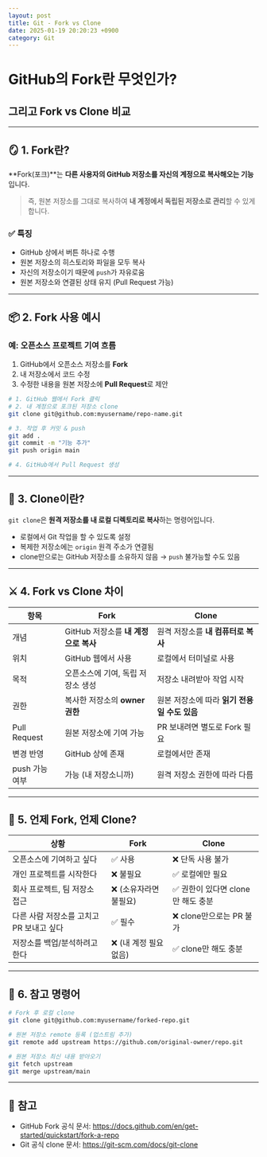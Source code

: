 ```yaml
---
layout: post
title: Git - Fork vs Clone
date: 2025-01-19 20:20:23 +0900
category: Git
---
```

# GitHub의 Fork란 무엇인가?  
## 그리고 Fork vs Clone 비교

---

## 🪞 1. Fork란?

**Fork(포크)**는 **다른 사용자의 GitHub 저장소를 자신의 계정으로 복사해오는 기능**입니다.

> 즉, 원본 저장소를 그대로 복사하여 **내 계정에서 독립된 저장소로 관리**할 수 있게 합니다.

### ✅ 특징
- GitHub 상에서 버튼 하나로 수행
- 원본 저장소의 히스토리와 파일을 모두 복사
- 자신의 저장소이기 때문에 `push`가 자유로움
- 원본 저장소와 연결된 상태 유지 (Pull Request 가능)

---

## 📦 2. Fork 사용 예시

### 예: 오픈소스 프로젝트 기여 흐름

1. GitHub에서 오픈소스 저장소를 **Fork**
2. 내 저장소에서 코드 수정
3. 수정한 내용을 원본 저장소에 **Pull Request**로 제안

```bash
# 1. GitHub 웹에서 Fork 클릭
# 2. 내 계정으로 포크된 저장소 clone
git clone git@github.com:myusername/repo-name.git

# 3. 작업 후 커밋 & push
git add .
git commit -m "기능 추가"
git push origin main

# 4. GitHub에서 Pull Request 생성
```

---

## 🔁 3. Clone이란?

`git clone`은 **원격 저장소를 내 로컬 디렉토리로 복사**하는 명령어입니다.

- 로컬에서 Git 작업을 할 수 있도록 설정
- 복제한 저장소에는 `origin` 원격 주소가 연결됨
- clone만으로는 GitHub 저장소를 소유하지 않음 → `push` 불가능할 수도 있음

---

## ⚔️ 4. Fork vs Clone 차이

| 항목 | **Fork** | **Clone** |
|------|----------|-----------|
| 개념 | GitHub 저장소를 **내 계정으로 복사** | 원격 저장소를 **내 컴퓨터로 복사** |
| 위치 | GitHub 웹에서 사용 | 로컬에서 터미널로 사용 |
| 목적 | 오픈소스에 기여, 독립 저장소 생성 | 저장소 내려받아 작업 시작 |
| 권한 | 복사한 저장소의 **owner 권한** | 원본 저장소에 따라 **읽기 전용일 수도 있음** |
| Pull Request | 원본 저장소에 기여 가능 | PR 보내려면 별도로 Fork 필요 |
| 변경 반영 | GitHub 상에 존재 | 로컬에서만 존재 |
| push 가능 여부 | 가능 (내 저장소니까) | 원격 저장소 권한에 따라 다름 |

---

## 🧭 5. 언제 Fork, 언제 Clone?

| 상황 | Fork | Clone |
|------|------|-------|
| 오픈소스에 기여하고 싶다 | ✅ 사용 | ❌ 단독 사용 불가 |
| 개인 프로젝트를 시작한다 | ❌ 불필요 | ✅ 로컬에만 필요 |
| 회사 프로젝트, 팀 저장소 접근 | ❌ (소유자라면 불필요) | ✅ 권한이 있다면 clone만 해도 충분 |
| 다른 사람 저장소를 고치고 PR 보내고 싶다 | ✅ 필수 | ❌ clone만으로는 PR 불가 |
| 저장소를 백업/분석하려고 한다 | ❌ (내 계정 필요 없음) | ✅ clone만 해도 충분 |

---

## 🔗 6. 참고 명령어

```bash
# Fork 후 로컬 clone
git clone git@github.com:myusername/forked-repo.git

# 원본 저장소 remote 등록 (업스트림 추가)
git remote add upstream https://github.com/original-owner/repo.git

# 원본 저장소 최신 내용 받아오기
git fetch upstream
git merge upstream/main
```

---

## 📎 참고

- GitHub Fork 공식 문서: https://docs.github.com/en/get-started/quickstart/fork-a-repo
- Git 공식 clone 문서: https://git-scm.com/docs/git-clone